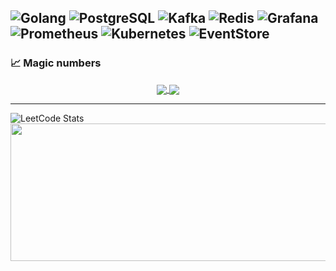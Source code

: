 
![Golang](https://img.shields.io/badge/go-%2300ADD8.svg?style=for-the-badge&logo=go&logoColor=white)
![PostgreSQL](https://img.shields.io/badge/postgresql-%23316192.svg?style=for-the-badge&logo=postgresql&logoColor=white)
![Kafka](https://img.shields.io/badge/Apache%20Kafka-231F20.svg?style=for-the-badge&logo=apache-kafka&logoColor=white)
![Redis](https://img.shields.io/badge/redis-%23DD0031.svg?style=for-the-badge&logo=redis&logoColor=white)
![Grafana](https://img.shields.io/badge/grafana-%23F46800.svg?style=for-the-badge&logo=grafana&logoColor=white)
![Prometheus](https://img.shields.io/badge/prometheus-%23E6522C.svg?style=for-the-badge&logo=prometheus&logoColor=white)
![Kubernetes](https://img.shields.io/badge/kubernetes-%23326CE5.svg?style=for-the-badge&logo=kubernetes&logoColor=white)
![EventStore](https://img.shields.io/badge/eventstore-%23000000.svg?style=for-the-badge&logo=eventstore&logoColor=white)
---


### 📈 Magic numbers

<p align="center">
  <a href="https://github.com/anuraghazra/github-readme-stats">
    <img align="center" src="https://github-readme-stats.vercel.app/api?username=Markuysa&show_icons=true&theme=tokyonight" />
  </a>
  <a href="https://github.com/anuraghazra/github-readme-stats">
    <img align="center" src="https://github-readme-stats.vercel.app/api/top-langs/?username=Markuysa&layout=compact&theme=tokyonight" />
  </a>
</p>

---

![LeetCode Stats](https://leetcard.jacoblin.cool/Markuysa?theme=dark&font=Roboto%20Mono&ext=activity)
<img width="800" height="220" src="https://streak-stats.demolab.com?user=awesomexjs&theme=highcontrast&hide_border=true&border_radius=5&card_width=800">
